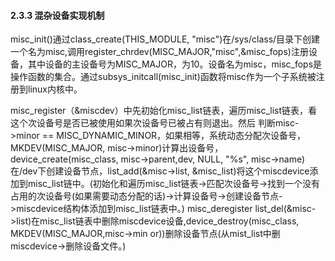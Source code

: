 #### 2.3.3 混杂设备实现机制

misc_init()通过class_create(THIS_MODULE, "misc")在/sys/class/目录下创建一个名为misc,调用register_chrdev(MISC_MAJOR,"misc",&misc_fops)注册设备，其中设备的主设备号为MISC_MAJOR，为10。设备名为misc，misc_fops是操作函数的集合。通过subsys_initcall(misc_init)函数将misc作为一个子系统被注册到linux内核中。

misc_register（&miscdev）中先初始化misc_list链表，遍历misc_list链表，看这个次设备号是否已被使用如果次设备号已被占有则退出。然后 判断misc->minor == MISC_DYNAMIC_MINOR，如果相等，系统动态分配次设备号，MKDEV(MISC_MAJOR, misc->minor)计算出设备号，device_create(misc_class, misc->parent,dev, NULL, "%s", misc->name)在/dev下创建设备节点，list_add(&misc->list, &misc_list)将这个miscdevice添加到misc_list链中。(初始化和遍历misc_list链表->匹配次设备号->找到一个没有占用的次设备号(如果需要动态分配的话)->计算设备号->创建设备节点->miscdevice结构体添加到misc_list链表中。) misc_deregister list_del(&misc->list)在misc_list链表中删除miscdevice设备,device_destroy(misc_class, MKDEV(MISC_MAJOR,misc->min
or))删除设备节点(从mist_list中删miscdevice->删除设备文件。)
